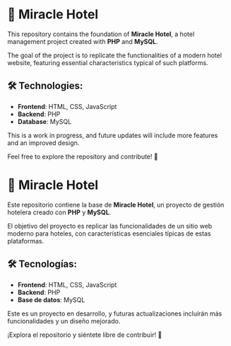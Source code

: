 # 🌟 Miracle Hotel  

This repository contains the foundation of **Miracle Hotel**, a hotel management project created with **PHP** and **MySQL**.  

The goal of the project is to replicate the functionalities of a modern hotel website, featuring essential characteristics typical of such platforms.  

## 🛠️ Technologies:  
- **Frontend**: HTML, CSS, JavaScript  
- **Backend**: PHP  
- **Database**: MySQL  

This is a work in progress, and future updates will include more features and an improved design.  

Feel free to explore the repository and contribute! 🚀  

# 🌟 Miracle Hotel  

Este repositorio contiene la base de **Miracle Hotel**, un proyecto de gestión hotelera creado con **PHP** y **MySQL**.  

El objetivo del proyecto es replicar las funcionalidades de un sitio web moderno para hoteles, con características esenciales típicas de estas plataformas.  

## 🛠️ Tecnologías:  
- **Frontend**: HTML, CSS, JavaScript  
- **Backend**: PHP  
- **Base de datos**: MySQL  

Este es un proyecto en desarrollo, y futuras actualizaciones incluirán más funcionalidades y un diseño mejorado.  

¡Explora el repositorio y siéntete libre de contribuir! 🚀  
